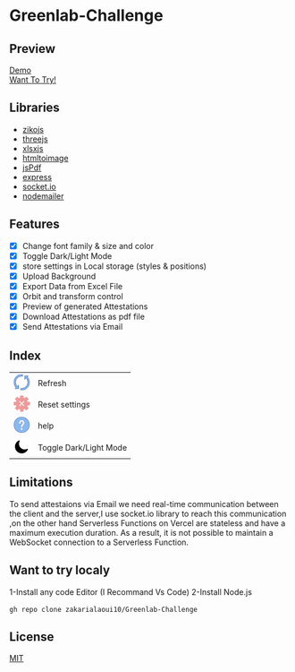 # Greenlab-Challenge
## Preview 
[Demo ](https://drive.google.com/file/d/11SMlCCuraowYi7QtERldPtLFl3TP0B9Y/view?usp=sharing) 
<br>
[Want To Try!](https://greenlab-challenge.vercel.app/) 
## Libraries
- [zikojs](https://github.com/zakarialaoui10/ziko.js) 
- [threejs](https://threejs.org/) 
- [xlsxjs](https://www.npmjs.com/package/xlsx) 
- [htmltoimage](https://www.npmjs.com/package/html-to-image) 
- [jsPdf](https://www.npmjs.com/package/jspdf) 
- [express](https://expressjs.com/fr/) 
- [socket.io](https://socket.io/fr/) 
- [nodemailer](https://nodemailer.com/about/) 



## Features 
 - [x] Change font family & size and color
 - [X] Toggle Dark/Light Mode
 - [x] store settings in Local storage (styles & positions)
 - [x] Upload Background 
 - [x] Export Data from Excel File 
 - [x] Orbit and transform control 
 - [x] Preview of generated Attestations
 - [x] Download Attestations as pdf file 
 - [x] Send Attestations via Email  

## Index
<table>
 <tr>
  <td><img src="public/assets/refresh.png" width="30px"></td>
  <td>Refresh</td>
 </tr>
 <tr>
  <td><img src="public/assets/clear.png" width="30px"></td>
  <td>Reset settings</td>
 </tr>
 <tr>
  <td><img src="public/assets/help.png" width="30px"></td>
  <td>help</td>
 </tr>
 <tr>
  <td><img src="public/assets/dark.png" width="30px"></td>
  <td>Toggle Dark/Light Mode</td>
 </tr>
</table>

## Limitations
To send attestaions via Email we need real-time communication between the client and the server,I use socket.io library to reach this communication ,on the other hand Serverless Functions on Vercel are stateless and have a maximum execution duration.
As a result, it is not possible to maintain a WebSocket connection to a Serverless Function.

## Want to try localy

1-Install any code Editor (I Recommand Vs Code)
2-Install Node.js

```
gh repo clone zakarialaoui10/Greenlab-Challenge
```


## License
[MIT](https://choosealicense.com/licenses/mit/)

